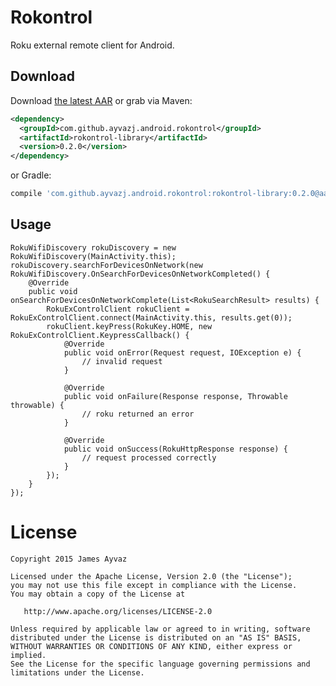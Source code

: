 Rokontrol
========

Roku external remote client for Android.

Download
--------

Download [the latest AAR][2] or grab via Maven:
```xml
<dependency>
  <groupId>com.github.ayvazj.android.rokontrol</groupId>
  <artifactId>rokontrol-library</artifactId>
  <version>0.2.0</version>
</dependency>
```
or Gradle:
```groovy
compile 'com.github.ayvazj.android.rokontrol:rokontrol-library:0.2.0@aar'
```

Usage
-----

    RokuWifiDiscovery rokuDiscovery = new RokuWifiDiscovery(MainActivity.this);
    rokuDiscovery.searchForDevicesOnNetwork(new RokuWifiDiscovery.OnSearchForDevicesOnNetworkCompleted() {
        @Override
        public void onSearchForDevicesOnNetworkComplete(List<RokuSearchResult> results) {
            RokuExControlClient rokuClient = RokuExControlClient.connect(MainActivity.this, results.get(0));
            rokuClient.keyPress(RokuKey.HOME, new RokuExControlClient.KeypressCallback() {
                @Override
                public void onError(Request request, IOException e) {
                    // invalid request
                }

                @Override
                public void onFailure(Response response, Throwable throwable) {
                    // roku returned an error
                }

                @Override
                public void onSuccess(RokuHttpResponse response) {
                    // request processed correctly
                }
            });
        }
    });


License
=======

    Copyright 2015 James Ayvaz

    Licensed under the Apache License, Version 2.0 (the "License");
    you may not use this file except in compliance with the License.
    You may obtain a copy of the License at

       http://www.apache.org/licenses/LICENSE-2.0

    Unless required by applicable law or agreed to in writing, software
    distributed under the License is distributed on an "AS IS" BASIS,
    WITHOUT WARRANTIES OR CONDITIONS OF ANY KIND, either express or implied.
    See the License for the specific language governing permissions and
    limitations under the License.

[2]: https://dl.bintray.com/ayvazj/maven/com/github/ayvazj/android/rokontrol/rokontrol-library/0.2.0/#rokontrol-library-0.2.0.aar

